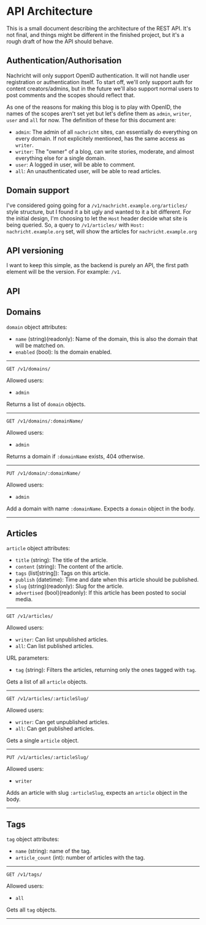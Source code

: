 API Architecture
================

This is a small document describing the architecture of the REST API.
It's not final, and things might be different in the finished project,
but it's a rough draft of how the API should behave.

Authentication/Authorisation
----------------------------

Nachricht will only support OpenID authentication. It will not handle
user registration or authentication itself. To start off, we'll only
support auth for content creators/admins, but in the future we'll also
support normal users to post comments and the scopes should reflect that.

As one of the reasons for making this blog is to play with OpenID, the
names of the scopes aren't set yet but let's define them as `admin`, `writer`,
`user` and `all` for now. The definition of these for this document are:

* `admin`: The admin of all `nachricht` sites, can essentially do everything
on every domain. If not explicitely mentioned, has the same access as `writer`.
* `writer`: The "owner" of a blog, can write stories, moderate, and almost
everything else for a single domain.
* `user`: A logged in user, will be able to comment.
* `all`: An unauthenticated user, will be able to read articles.

Domain support
--------------

I've considered going going for a `/v1/nachricht.example.org/articles/` style
structure, but I found it a bit ugly and wanted to it a bit different.
For the initial design, I'm choosing to let the `Host` header decide what
site is being queried. So, a query to `/v1/articles/` with
`Host: nachricht.example.org` set, will show the articles for `nachricht.example.org`

API versioning
--------------

I want to keep this simple, as the backend is purely an API, the first path
element will be the version. For example: `/v1`.

API
---

Domains
-------

`domain` object attributes:
* `name` (string)(readonly): Name of the domain, this is also the domain
that will be matched on.
* `enabled` (bool): Is the domain enabled.

----------------------

`GET /v1/domains/`

Allowed users:
* `admin`

Returns a list of `domain` objects.

----------------------

`GET /v1/domains/:domainName/`

Allowed users:
* `admin`

Returns a domain if `:domainName` exists, 404 otherwise.

----------------------

`PUT /v1/domain/:domainName/`

Allowed users:
* `admin`

Add a domain with name `:domainName`. Expects a `domain` object in the body.

----------------------

Articles
--------

`article` object attributes:
* `title` (string): The title of the article.
* `content` (string): The content of the article.
* `tags` (list[string]): Tags on this article.
* `publish` (datetime): Time and date when this article should be published.
* `slug` (string)(readonly): Slug for the article.
* `advertised` (bool)(readonly): If this article has been posted to social media.

---------------------

`GET /v1/articles/`

Allowed users:
* `writer`: Can list unpublished articles.
* `all`: Can list published articles.

URL parameters:
* `tag` (string): Filters the articles, returning only the ones tagged with `tag`.

Gets a list of all `article` objects.

----------------------

`GET /v1/articles/:articleSlug/`

Allowed users:
* `writer`: Can get unpublished articles.
* `all`: Can get published articles.

Gets a single `article` object.

----------------------

`PUT /v1/articles/:articleSlug/`

Allowed users:
* `writer`

Adds an article with slug `:articleSlug`, expects an `article` object in the body.

----------------------

Tags
----

`tag` object attributes:
* `name` (string): name of the tag.
* `article_count` (int): number of articles with the tag.

-----------------------

`GET /v1/tags/`

Allowed users:
* `all`

Gets all `tag` objects.

-----------------------
